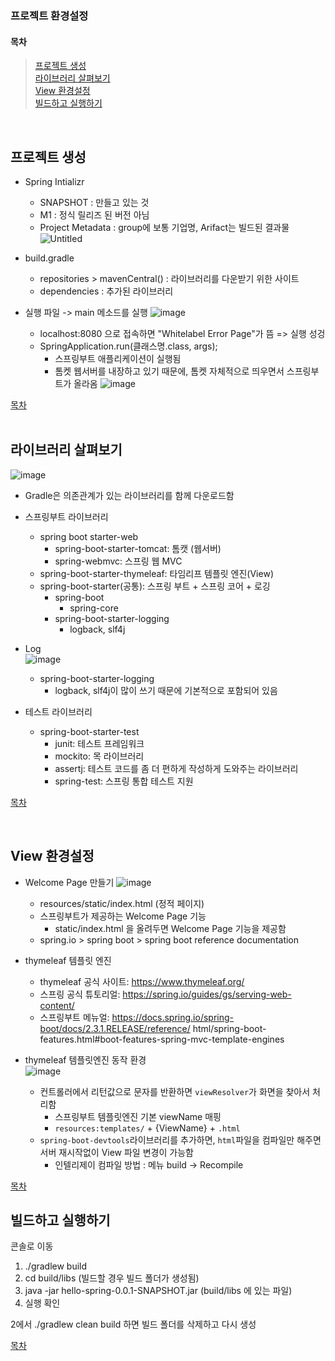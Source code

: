 ### 프로젝트 환경설정

#### 목차  
> [프로젝트 생성](#프로젝트-생성)  
> [라이브러리 살펴보기](#라이브러리-살펴보기)  
> [View 환경설정](#View-환경설정)  
> [빌드하고 실행하기](#빌드하고-실행하기)  

<br>

## 프로젝트 생성  
- Spring Intializr
  - SNAPSHOT : 만들고 있는 것
  - M1 : 정식 릴리즈 된 버전 아님
  - Project Metadata : group에 보통 기업명, Arifact는 빌드된 결과물
  ![Untitled](https://github.com/lpromotion/Inflearn_Spring/assets/88132500/21133274-378d-4904-baa5-6aaf12ca0d1e)

- build.gradle
  - repositories > mavenCentral() : 라이브러리를 다운받기 위한 사이트
  - dependencies : 추가된 라이브러리
- 실행 파일 -> main 메소드를 실행
![image](https://github.com/lpromotion/Inflearn_Spring/assets/88132500/ccdac3b8-9165-48da-82a4-cbe377c0c2e0)
  - localhost:8080 으로 접속하면 "Whitelabel Error Page"가 뜸 => 실행 성겅
  - SpringApplication.run(클래스명.class, args);
    - 스프링부트 애플리케이션이 실행됨
    - 톰켓 웹서버를 내장하고 있기 때문에, 톰켓 자체적으로 띄우면서 스프링부트가 올라옴
      ![image](https://github.com/lpromotion/Inflearn_Spring/assets/88132500/bc5f9f87-275f-471f-ab4c-198f3cacf4d0)

[목차](#목차)  
<br>  

## 라이브러리 살펴보기
![image](https://github.com/lpromotion/Inflearn_Spring/assets/88132500/f8b014b8-1f93-4ade-b00a-f3f65113e240)
- Gradle은 의존관계가 있는 라이브러리를 함께 다운로드함

- 스프링부트 라이브러리
  - spring boot starter-web  
    - spring-boot-starter-tomcat: 톰캣 (웹서버)
    - spring-webmvc: 스프링 웹 MVC
  - spring-boot-starter-thymeleaf: 타임리프 템플릿 엔진(View)  
  - spring-boot-starter(공통): 스프링 부트 + 스프링 코어 + 로깅  
    - spring-boot  
      - spring-core  
    - spring-boot-starter-logging  
      - logback, slf4j
- Log  
  ![image](https://github.com/lpromotion/Inflearn_Spring/assets/88132500/dcfc1112-c2e7-4e1f-99b1-9a8990b86ae0)  
  - spring-boot-starter-logging  
    - logback, slf4j이 많이 쓰기 때문에 기본적으로 포함되어 있음

- 테스트 라이브러리  
  - spring-boot-starter-test  
    - junit: 테스트 프레임워크  
    - mockito: 목 라이브러리  
    - assertj: 테스트 코드를 좀 더 편하게 작성하게 도와주는 라이브러리  
    - spring-test: 스프링 통합 테스트 지원

[목차](#목차)  

<br>  
  
## View 환경설정  
- Welcome Page 만들기
  ![image](https://github.com/lpromotion/Inflearn_Spring/assets/88132500/90ae9957-1e84-49c6-8b10-29fb9c4f5973)  
  - resources/static/index.html (정적 페이지)
  - 스프링부트가 제공하는 Welcome Page 기능
    - static/index.html 을 올려두면 Welcome Page 기능을 제공함
  - spring.io > spring boot > spring boot reference documentation
- thymeleaf 템플릿 엔진
  - thymeleaf 공식 사이트: https://www.thymeleaf.org/
  - 스프링 공식 튜토리얼: https://spring.io/guides/gs/serving-web-content/
  - 스프링부트 메뉴얼: https://docs.spring.io/spring-boot/docs/2.3.1.RELEASE/reference/
html/spring-boot-features.html#boot-features-spring-mvc-template-engines

- thymeleaf 템플릿엔진 동작 환경  
  ![image](https://github.com/lpromotion/Inflearn_Spring/assets/88132500/17b01e30-ea88-4d8d-8581-fb3c75e50097)
  - 컨트롤러에서 리턴값으로 문자를 반환하면 `viewResolver`가 화면을 찾아서 처리함
    - 스프링부트 템플릿엔진 기본 viewName 매핑
    - `resources:templates/` + {ViewName} + `.html`
  - `spring-boot-devtools`라이브러리를 추가하면, `html`파일을 컴파일만 해주면 서버 재시작없이 View 파일 변경이 가능함
    - 인텔리제이 컴파일 방법 : 메뉴 build -> Recompile

[목차](#목차) 
<br>  

## 빌드하고 실행하기   

콘솔로 이동
1. ./gradlew build  
2. cd build/libs (빌드할 경우 빌드 폴더가 생성됨)
3. java -jar hello-spring-0.0.1-SNAPSHOT.jar (build/libs 에 있는 파일)
4. 실행 확인

2에서 ./gradlew clean build 하면 빌드 폴더를 삭제하고 다시 생성  

[목차](#목차) 
